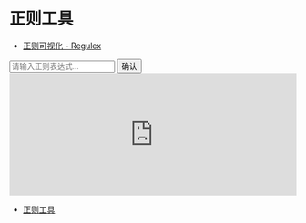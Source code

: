 
# 正则工具

- [正则可视化 - Regulex](https://jex.im/regulex/)
<div>
<input type="text" id="regulexInput" placeholder="请输入正则表达式...">
<button onclick="updateRegulex()">确认</button>
<iframe id="regulexIframe" frameborder="0" width="100%" height="215" src="https://jex.im/regulex/#!embed=true&flags=&re=%5E(a%7Cb)*%3F%24"></iframe>
</div>

- <a href="Regulex/regularexprtool.html" target="_blank"> 正则工具 </a>

